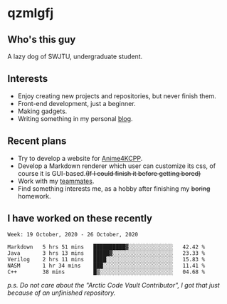 # qzmlgfj

## Who's this guy

A lazy dog of SWJTU, undergraduate student.

## Interests

* Enjoy creating new projects and repositories, but never finish them.
* Front-end development, just a beginner.
* Making gadgets.
* Writing something in my personal [blog](https://qzmlgfj.ml/blog).

## Recent plans

* Try to develop a website for [Anime4KCPP](https://github.com/TianZerL/Anime4KCPP).
* Develop a Markdown renderer which user can customize its css, of course it is GUI-based.~~(If I could finish  it before getting bored)~~
* Work with my [teammates](https://github.com/SWJTU-Lazy-Dogs).
* Find something interests me, as a hobby after finishing my ~~boring~~ homework.

## I have worked on these recently

<!--START_SECTION:waka-->
```text
Week: 19 October, 2020 - 26 October, 2020

Markdown   5 hrs 51 mins   ██████████▓░░░░░░░░░░░░░░   42.42 % 
Java       3 hrs 13 mins   █████▓░░░░░░░░░░░░░░░░░░░   23.33 % 
Verilog    2 hrs 11 mins   ████░░░░░░░░░░░░░░░░░░░░░   15.83 % 
NASM       1 hr 34 mins    ███░░░░░░░░░░░░░░░░░░░░░░   11.41 % 
C++        38 mins         █▒░░░░░░░░░░░░░░░░░░░░░░░   04.68 % 
```
<!--END_SECTION:waka-->

*p.s.  Do not care about the "Arctic Code Vault Contributor", I got that just because of an unfinished repository.*

<!--
**qzmlgfj/qzmlgfj** is a ✨ _special_ ✨ repository because its `README.md` (this file) appears on your GitHub profile.

Here are some ideas to get you started:

- 🔭 I’m currently working on ...
- 🌱 I’m currently learning ...
- 👯 I’m looking to collaborate on ...
- 🤔 I’m looking for help with ...
- 💬 Ask me about ...
- 📫 How to reach me: ...
- 😄 Pronouns: ...
- ⚡ Fun fact: ...
-->
